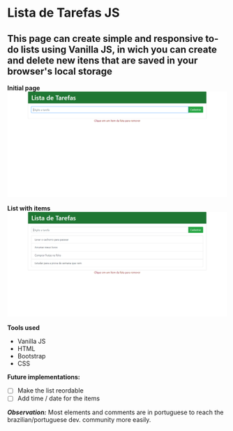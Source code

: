 # Lista de Tarefas JS
## This page can create simple and responsive to-do lists using Vanilla JS, in wich you can create and delete new itens that are saved in your browser's local storage

**Initial page**<br>
![](./screenshots/no-items.PNG)
 
 **List with items**<br>
![](./screenshots/with-items.PNG)

**Tools used**
- Vanilla JS
- HTML
- Bootstrap
- CSS

**Future implementations:**
- [ ] Make the list reordable
- [ ] Add time / date for the items

 ___Observation:___
 Most elements and comments are in portuguese to reach the brazilian/portuguese dev. community more easily.
